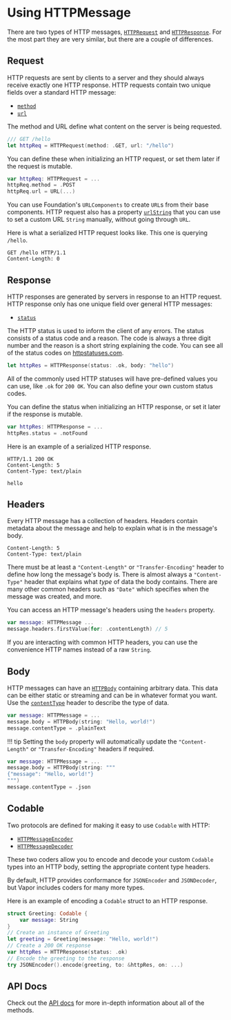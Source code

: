 # Using HTTPMessage

There are two types of HTTP messages, [`HTTPRequest`](#fixme) and [`HTTPResponse`](#fixme). For the most part they are very similar, but there are a couple of differences. 

## Request

HTTP requests are sent by clients to a server and they should always receive exactly one HTTP response. HTTP requests contain two unique fields over a standard HTTP message:

- [`method`](#fixme)
- [`url`](#fixme)

The method and URL define what content on the server is being requested.

```swift
/// GET /hello
let httpReq = HTTPRequest(method: .GET, url: "/hello")
```

You can define these when initializing an HTTP request, or set them later if the request is mutable.

```swift
var httpReq: HTTPRequest = ...
httpReq.method = .POST
httpReq.url = URL(...)
```

You can use Foundation's `URLComponents` to create `URL`s from their base components. HTTP request also has a property [`urlString`](#fixme) that you can use to set a custom URL `String` manually, without going through `URL`.

Here is what a serialized HTTP request looks like. This one is querying `/hello`.

```http
GET /hello HTTP/1.1
Content-Length: 0
```

## Response

HTTP responses are generated by servers in response to an HTTP request. HTTP response only has one unique field over general HTTP messages:

- [`status`](#fixme)

The HTTP status is used to inform the client of any errors. The status consists of a status code and a reason. The code is always a three digit number and the reason is a short string explaining the code. You can see all of the status codes on [httpstatuses.com](https://httpstatuses.com).

```swift
let httpRes = HTTPResponse(status: .ok, body: "hello")
```

All of the commonly used HTTP statuses will have pre-defined values you can use, like `.ok` for `200 OK`. You can also define your own custom status codes.

You can define the status when initializing an HTTP response, or set it later if the response is mutable.

```swift
var httpRes: HTTPResponse = ...
httpRes.status = .notFound
```

Here is an example of a serialized HTTP response.

```http
HTTP/1.1 200 OK
Content-Length: 5
Content-Type: text/plain

hello
```

## Headers

Every HTTP message has a collection of headers. Headers contain metadata about the message and help to explain what is in the message's body. 

```http
Content-Length: 5
Content-Type: text/plain
```

There must be at least a `"Content-Length"` or `"Transfer-Encoding"` header to define how long the message's body is. There is almost always a `"Content-Type"` header that explains what _type_ of data the body contains. There are many other common headers such as `"Date"` which specifies when the message was created, and more.

You can access an HTTP message's headers using the `headers` property.

```swift
var message: HTTPMessage ...
message.headers.firstValue(for: .contentLength) // 5
```

If you are interacting with common HTTP headers, you can use the convenience HTTP names instead of a raw `String`.

## Body

HTTP messages can have an [`HTTPBody`](#fixme) containing arbitrary data. This data can be either static or streaming and can be in whatever format you want. Use the [`contentType`](#fixme) header to describe the type of data.

```swift
var message: HTTPMessage = ...
message.body = HTTPBody(string: "Hello, world!")
message.contentType = .plainText
```

!!! tip
    Setting the `body` property will automatically update the `"Content-Length"` or `"Transfer-Encoding"` headers if required.
 
```swift
var message: HTTPMessage = ...
message.body = HTTPBody(string: """
{"message": "Hello, world!"}
""")
message.contentType = .json
```

## Codable

Two protocols are defined for making it easy to use `Codable` with HTTP:

- [`HTTPMessageEncoder`](#fixme)
- [`HTTPMessageDecoder`](#fixme)

These two coders allow you to encode and decode your custom `Codable` types into an HTTP body, setting the appropriate content type headers.

By default, HTTP provides conformance for `JSONEncoder` and `JSONDecoder`, but Vapor includes coders for many more types.

Here is an example of encoding a `Codable` struct to an HTTP response.

```swift
struct Greeting: Codable {
    var message: String
}
// Create an instance of Greeting
let greeting = Greeting(message: "Hello, world!")
// Create a 200 OK response
var httpRes = HTTPResponse(status: .ok)
// Encode the greeting to the response
try JSONEncoder().encode(greeting, to: &httpRes, on: ...)
```

## API Docs

Check out the [API docs](https://api.vapor.codes/http/latest/HTTP/index.html) for more in-depth information about all of the methods.

